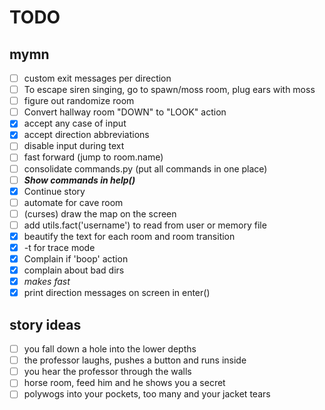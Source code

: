 # TODO

## mymn
- [ ] custom exit messages per direction
- [ ] To escape siren singing, go to spawn/moss room, plug ears with moss
- [ ] figure out randomize room
- [ ] Convert hallway room "DOWN" to "LOOK" action
- [x] accept any case of input
- [x] accept direction abbreviations
- [ ] disable input during text
- [ ] fast forward (jump to room.name)
- [ ] consolidate commands.py (put all commands in one place)
- [ ] ***Show commands in help()***
- [x] Continue story
- [ ] automate for cave room
- [ ] (curses) draw the map on the screen
- [ ] add utils.fact('username') to read from user or memory file
- [x] beautify the text for each room and room transition
- [x] -t for trace mode
- [x] Complain if 'boop' action
- [x] complain about bad dirs
- [x] *makes fast*
- [x] print direction messages on screen in enter()

## story ideas
- [ ] you fall down a hole into the lower depths
- [ ] the professor laughs, pushes a button and runs inside
- [ ] you hear the professor through the walls
- [ ] horse room, feed him and he shows you a secret
- [ ] polywogs into your pockets, too many and your jacket tears
